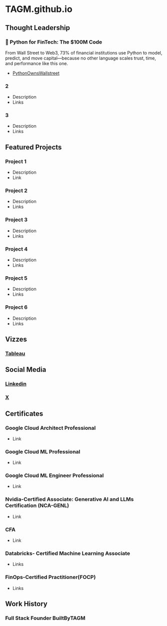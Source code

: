 # TAGM.github.io

## Thought Leadership 
### 🐍 Python for FinTech: The $100M Code
From Wall Street to Web3, 73% of financial institutions use Python to model, predict, and move capital—because no other language scales trust, time, and performance like this one.
- [PythonOwnsWallstreet](https://www.linkedin.com/posts/tracy-anne-griffin-manning_why-73-of-wall-street-builds-with-python-activity-7339701294451871744-fDE5?utm_source=share&utm_medium=member_desktop&rcm=ACoAAA8vOaIBm3t8ElOg6BT8iicLnU0RiAuIqlo)
  
### 2
- Description
- Links
 
### 3
- Description
- Links 

## Featured Projects 
### Project 1
- Description
- Link 

### Project 2
- Description
- Links
  
### Project 3
- Description
- Links

### Project 4
- Description
- Links

### Project 5
- Description
- Links

### Project 6
- Description
- Links


## Vizzes 
### [Tableau](https://public.tableau.com/app/profile/tagm/vizzes) 


## Social Media
### [Linkedin](https://www.linkedin.com/in/tracy-anne-griffin-manning/)

### [X](https://x.com/BuiltByTAGM)



## Certificates

### Google Cloud Architect Professional
- Link

### Google Cloud ML Professional
- Link

### Google Cloud ML Engineer Professional
- Link

### Nvidia-Certified Associate: Generative AI and LLMs Certification (NCA-GENL)
- Link
  
### CFA
- Link

### Databricks- Certified Machine Learning Associate
- Links

### FinOps-Certified Practitioner(FOCP)
- Links 

## Work History
### Full Stack Founder BuiltByTAGM
